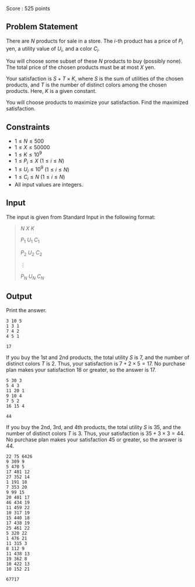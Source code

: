 Score : $525$ points

## Problem Statement

There are $N$ products for sale in a store. The $i$-th product has a price of $P_i$ yen, a utility value of $U_i$, and a color $C_i$.

You will choose some subset of these $N$ products to buy (possibly none). The total price of the chosen products must be at most $X$ yen.

Your satisfaction is $S + T \times K$, where $S$ is the sum of utilities of the chosen products, and $T$ is the number of distinct colors among the chosen products. Here, $K$ is a given constant.

You will choose products to maximize your satisfaction. Find the maximized satisfaction.

## Constraints

- $1 \leq N \leq 500$
- $1 \leq X \leq 50000$
- $1 \leq K \leq 10^9$
- $1 \leq P_i \leq X$ $(1 \leq i \leq N)$
- $1 \leq U_i \leq 10^9$ $(1 \leq i \leq N)$
- $1 \leq C_i \leq N$ $(1 \leq i \leq N)$
- All input values are integers.

## Input

The input is given from Standard Input in the following format:

> $N$ $X$ $K$
> 
> $P_1$ $U_1$ $C_1$
> 
> $P_2$ $U_2$ $C_2$
> 
> $\vdots$
> 
> $P_N$ $U_N$ $C_N$

## Output

Print the answer.

```input1
3 10 5
1 3 1
7 4 2
4 5 1
```

```output1
17
```

If you buy the 1st and 2nd products, the total utility $S$ is $7$, and the number of distinct colors $T$ is $2$. Thus, your satisfaction is $7 + 2 \times 5 = 17$. No purchase plan makes your satisfaction $18$ or greater, so the answer is $17$.

```input2
5 30 3
5 4 3
11 20 1
9 10 4
7 5 2
16 15 4
```

```output2
44
```

If you buy the 2nd, 3rd, and 4th products, the total utility $S$ is $35$, and the number of distinct colors $T$ is $3$. Thus, your satisfaction is $35 + 3 \times 3 = 44$. No purchase plan makes your satisfaction $45$ or greater, so the answer is $44$.

```input3
22 75 6426
9 309 9
5 470 5
17 481 12
27 352 14
1 191 18
7 353 20
9 99 15
20 401 17
46 434 19
11 459 22
10 317 19
15 440 18
17 438 19
25 461 22
5 320 22
1 476 21
11 315 3
8 112 9
11 438 13
19 362 8
10 422 13
10 152 21
```

```output3
67717
```
